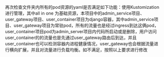 再次检查文件夹内所有的pod资源的yaml是否满足如下功能：使用Kustomization进行管理，其中all in one 为基础资源，本项目中的admin_service项目、user_gateway项目、user_container项目为django容器，其中admin_service项目、user_gateway项目为常驻pod，所有的流量也是经过ingress到达这俩pod，user_container项目pod为admin_server项目内代码所启动或是删除，用户访问user_container的的流量也是先通过user_gateway路由后到达，并且user_container也可以检测容器内进程健康情况，user_gateway也会根据流量进行横向扩展，并且对流量进行负载均衡。如不满足，按照以上要求进行修改